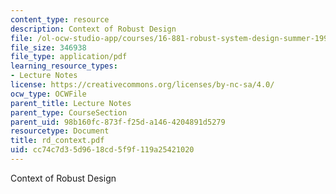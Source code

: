 ```yaml
---
content_type: resource
description: Context of Robust Design
file: /ol-ocw-studio-app/courses/16-881-robust-system-design-summer-1998/cc74c7d35d9618cd5f9f119a25421020_rd_context.pdf
file_size: 346938
file_type: application/pdf
learning_resource_types:
- Lecture Notes
license: https://creativecommons.org/licenses/by-nc-sa/4.0/
ocw_type: OCWFile
parent_title: Lecture Notes
parent_type: CourseSection
parent_uid: 98b160fc-873f-f25d-a146-4204891d5279
resourcetype: Document
title: rd_context.pdf
uid: cc74c7d3-5d96-18cd-5f9f-119a25421020
---
```

Context of Robust Design